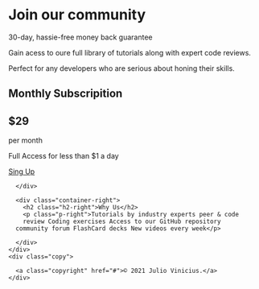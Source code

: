 <!DOCTYPE html>
<html lang="en" dir="ltr">
  <head>
    <meta charset="utf-8">
    <title>Projeto002</title>
    <link rel="stylesheet" href="style.css">
    <link rel="preconnect" href="https://fonts.gstatic.com">
  </head>
  <body>
    <div class="container-main">
      <div class="container-top">
        <h1>Join our community</h1>
        <p class="p-first-green">30-day, hassie-free money back guarantee</p>
        <p class="p-first">Gain acess to oure full library of tutorials along with expert
        code reviews.</p>
        <p class="p-first-perfect">Perfect for any developers who are serious about honing their skills.</p>
      </div>
      <div class="container-left">
        <h2 class="h2-left-sub">Monthly Subscripition</h2>
        <h2 class="h2-left-money">$29</h2>
        <p class="p-left-per">per month</p>
        <p class="p-left">Full Access for less than $1 a day</p>
        <a class="btn" href="#">Sing Up</a>

      </div>

      <div class="container-right">
        <h2 class="h2-right">Why Us</h2>
        <p class="p-right">Tutorials by industry experts peer & code
        review Coding exercises Access to our GitHub repository
      community forum FlashCard decks New videos every week</p>

      </div>
    </div>
    <div class="copy">
    
      <a class="copyright" href="#">© 2021 Julio Vinicius.</a>
    </div>

  </body>
</html>
